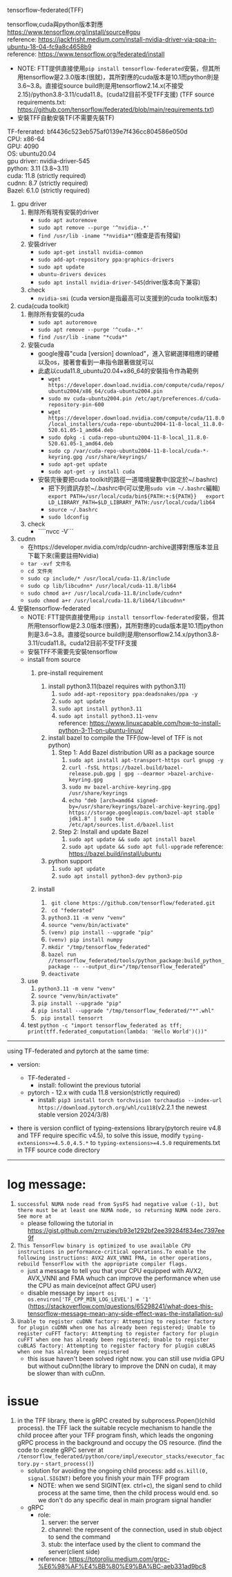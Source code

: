tensorflow-federated(TFF)

tensorflow,cuda與python版本對應  https://www.tensorflow.org/install/source#gpu  
reference: https://jackfrisht.medium.com/install-nvidia-driver-via-ppa-in-ubuntu-18-04-fc9a8c4658b9  
reference: https://www.tensorflow.org/federated/install  
 * NOTE: FTT提供直接使用```pip install tensorflow-federated```安裝，但其所用tensorflow是2.3.0版本(很就)，其所對應的cuda版本是10.1而python則是3.6~3.8。直接從source build則是用tensorflow2.14.x(不接受2.15)/python3.8-3.11/cuda11.8。(cuda12目前不受TFF支援)   (TFF source requirements.txt: https://github.com/tensorflow/federated/blob/main/requirements.txt)
 * 安裝TFF自動安裝TF(不需要先裝TF)   

TF-fererated: bf4436c523eb575af0139e7f436cc804586e050d  
CPU: x86-64   
GPU: 4090  
OS: ubuntu20.04  
gpu driver: nvidia-driver-545  
python: 3.11 (3.8~3.11)  
cuda: 11.8 (strictly required)  
cudnn: 8.7 (strictly required)   
Bazel: 6.1.0 (strictly required)  

1. gpu driver
    1. 刪除所有現有安裝的driver
        * ```sudo apt autoremove```
        * ```sudo apt remove --purge '^nvidia-.*'```
        * ```find /usr/lib -iname "*nvidia*"```(檢查是否有殘留)
    2. 安裝driver
        * ```sudo apt-get install nvidia-common```
        * ```sudo add-apt-repository ppa:graphics-drivers```
        * ```sudo apt update```
        * ```ubuntu-drivers devices```
        * ```sudo apt install nvidia-driver-545```(driver版本向下兼容)
    3. check
        * ```nvidia-smi```  (cuda version是指最高可以支援到的cuda toolkit版本)
2. cuda(cuda toolkit)
    1. 刪除所有安裝的cuda
        * ```sudo apt autoremove```
        * ```sudo apt remove --purge '^cuda-.*' ```    
        * ```find /usr/lib -iname "*cuda*"```
    2. 安裝cuda
        * google搜尋"cuda [version] download"，進入官網選擇相應的硬體以及os，接著會看到一串指令跟著做就可以
        * 此處以cuda11.8_ubuntu20.04+x86_64的安裝指令作為範例
            * ```wget https://developer.download.nvidia.com/compute/cuda/repos/ubuntu2004/x86_64/cuda-ubuntu2004.pin```
            * ```sudo mv cuda-ubuntu2004.pin /etc/apt/preferences.d/cuda-repository-pin-600```
            * ```wget https://developer.download.nvidia.com/compute/cuda/11.8.0/local_installers/cuda-repo-ubuntu2004-11-8-local_11.8.0-520.61.05-1_amd64.deb```
            * ```sudo dpkg -i cuda-repo-ubuntu2004-11-8-local_11.8.0-520.61.05-1_amd64.deb```
            * ```sudo cp /var/cuda-repo-ubuntu2004-11-8-local/cuda-*-keyring.gpg /usr/share/keyrings/```
            * ```sudo apt-get update```
            * ```sudo apt-get -y install cuda```
        * 安裝完後要把cuda toolkit的路徑一道環境變數中(設定於~/.bashrc)
            * 把下列資訊存於~/.bashrc中(可以使用```sudo vim ~/.bashrc```編輯)
            ```export PATH=/usr/local/cuda/bin${PATH:+:${PATH}}   export LD_LIBRARY_PATH=$LD_LIBRARY_PATH:/usr/local/cuda/lib64```   
            * ```source ~/.bashrc```
            * ```sudo ldconfig```
    3. check
        * ````nvcc -V```
3. cudnn
    * 在https://developer.nvidia.com/rdp/cudnn-archive選擇對應版本並且下載下來(需要註冊Nvidia)
    * ```tar -xvf 文件名```
    * ```cd 文件夾```
    * ```sudo cp include/* /usr/local/cuda-11.8/include```
    * ```sudo cp lib/libcudnn* /usr/local/cuda-11.8/lib64```
    * ```sudo chmod a+r /usr/local/cuda-11.8/include/cudnn*```
    * ```sudo chmod a+r /usr/local/cuda-11.8/lib64/libcudnn*```
4. 安裝tensorflow-federated
    * NOTE: FTT提供直接使用```pip install tensorflow-federated```安裝，但其所用tensorflow是2.3.0版本(很舊)，其所對應的cuda版本是10.1而python則是3.6~3.8。直接從source build則是用tensorflow2.14.x/python3.8-3.11/cuda11.8。cuda12目前不受TFF支援
    * 安裝TFF不需要先安裝tensorflow
    * install from source
        1. pre-install requirement
            1. install python3.11(bazel requires with python3.11)
                1. ```sudo add-apt-repository ppa:deadsnakes/ppa -y```
                2. ```sudo apt update```  
                3. ```sudo apt install python3.11```  
                4. ```sudo apt install python3.11-venv```   
                reference: https://www.linuxcapable.com/how-to-install-python-3-11-on-ubuntu-linux/   
            2. install bazel to compile the TFF(low-level of TFF is not python)  
                1. Step 1: Add Bazel distribution URI as a package source
                    1. ```sudo apt install apt-transport-https curl gnupg -y```
                    2. ```curl -fsSL https://bazel.build/bazel-release.pub.gpg | gpg --dearmor >bazel-archive-keyring.gpg```
                    3. ```sudo mv bazel-archive-keyring.gpg /usr/share/keyrings```
                    4. ```echo "deb [arch=amd64 signed-by=/usr/share/keyrings/bazel-archive-keyring.gpg] https://storage.googleapis.com/bazel-apt stable jdk1.8" | sudo tee /etc/apt/sources.list.d/bazel.list```
                2. Step 2: Install and update Bazel
                    1. ```sudo apt update && sudo apt install bazel```
                    2. ```sudo apt update && sudo apt full-upgrade```
                reference: https://bazel.build/install/ubuntu 
            3. python support
                1. ```sudo apt update```
                2. ```sudo apt install python3-dev python3-pip```

        2. install
            1. ``` git clone https://github.com/tensorflow/federated.git```
            2. ``` cd "federated"```
            3. ``` python3.11 -m venv "venv" ```
            4. ``` source "venv/bin/activate" ```
            5. ``` (venv) pip install --upgrade "pip" ```
            6. ``` (venv) pip install numpy ```
            7. ``` mkdir "/tmp/tensorflow_federated" ```
            8. ``` bazel run //tensorflow_federated/tools/python_package:build_python_package -- --output_dir="/tmp/tensorflow_federated" ```
            9. ``` deactivate ```
	3. use 
		1. ``` python3.11 -m venv "venv" ```
		2. ``` source "venv/bin/activate" ```
		3. ``` pip install --upgrade "pip" ```
		4. ``` pip install --upgrade "/tmp/tensorflow_federated/"*".whl" ```
        5. ``` pip install tensorrt```
	4. test
		```python -c "import tensorflow_federated as tff; print(tff.federated_computation(lambda: 'Hello World')())"```
---------------------------------------------------

using TF-federated and pytorch at the same time:
* version: 
    * TF-federated - 
        * install: followint the previous tutorial
    * pytorch - 12.x with cuda 11.8 version(strictly required)
        * install: ```pip3 install torch torchvision torchaudio --index-url https://download.pytorch.org/whl/cu118```(v2.2.1 the newest stable version 2024/3/8)

* there is version conflict of typing-extensions library(pytorch reuire v4.8 and TFF require specific v4.5), to solve this issue, modify ```typing-extensions>=4.5.0,4.5.*``` to ```typing-extensions>=4.5.0``` requirements.txt in TFF source code directory 

---------------------------------------------------
# log message:
1. ```successful NUMA node read from SysFS had negative value (-1), but there must be at least one NUMA node, so returning NUMA node zero. See more at```
    * please following the tutorial in https://gist.github.com/zrruziev/b93e1292bf2ee39284f834ec7397ee9f   
2. ```This TensorFlow binary is optimized to use available CPU instructions in performance-critical operations.To enable the following instructions: AVX2 AVX_VNNI FMA, in other operations, rebuild TensorFlow with the appropriate compiler flags.```
    * just a message to tell you that your CPU equipped with AVX2, AVX_VNNI and FMA whuch can improve the performance when use the CPU as main device(not affect GPU user)
    * disable message by ```import os; os.environ['TF_CPP_MIN_LOG_LEVEL'] = '1' ``` (https://stackoverflow.com/questions/65298241/what-does-this-tensorflow-message-mean-any-side-effect-was-the-installation-su)
3. ```Unable to register cuDNN factory: Attempting to register factory for plugin cuDNN when one has already been registered; Unable to register cuFFT factory: Attempting to register factory for plugin cuFFT when one has already been registered; Unable to register cuBLAS factory: Attempting to register factory for plugin cuBLAS when one has already been registered```
    * this issue haven't been solved right now. you can still use nvidia GPU but without cuDnn(the library to improve the DNN on cuda), it may be slower than with cuDnn.

# issue
1. in the TFF library, there is gRPC created by subprocess.Popen()(child process). the TFF lack the suitable recycle mechanism to handle the child procee after your TFF program finsh, which leads the ongoning gRPC process in the background and occupy the OS resource. (find the code to create gRPC server at ```/tensorflow_federated/python/core/impl/executor_stacks/executor_factory.py``` - ```start_process()```)
    * solution for avoiding the ongoing child process: add ```os.kill(0, signal.SIGINT)``` before you finish your main TFF program
        * NOTE: when we send SIGINT(ex. ctrl+c), the siganl send to child process at the same time, then the child process would end. so we don't do any specific deal in main program signal handler
    * gRPC
        * role: 
            1. server: the server
            2. channel: the represent of the connection, used in stub object to send the command
            3. stub: the interface used by the client to command the server(client side)
        * reference: https://totoroliu.medium.com/grpc-%E6%98%AF%E4%BB%80%E9%BA%BC-aeb331ad9bc8 